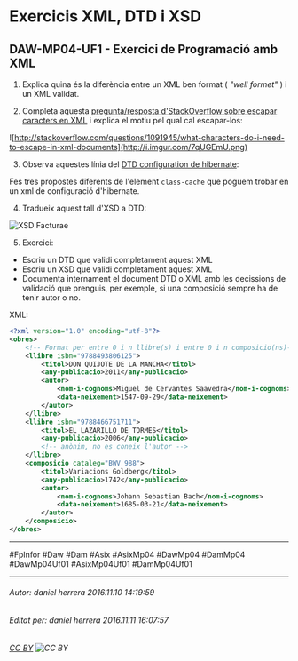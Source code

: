 # Exercicis XML, DTD i XSD
## DAW-MP04-UF1 - Exercici de Programació amb XML
1) Explica quina és la diferència entre un XML ben format ( *"well formet"* ) i un XML validat.

2) Completa aquesta [pregunta/resposta d'StackOverflow sobre escapar caracters en XML](http://stackoverflow.com/questions/1091945/what-characters-do-i-need-to-escape-in-xml-documents) i explica el motiu pel qual cal escapar-los:

![http://stackoverflow.com/questions/1091945/what-characters-do-i-need-to-escape-in-xml-documents](http://i.imgur.com/7qUGEmU.png)


3) Observa aquestes línia del [DTD configuration de hibernate](http://hibernate.org/dtd/):

    <!ELEMENT class-cache EMPTY>
    <!ATTLIST class-cache class CDATA #REQUIRED>
    <!ATTLIST class-cache region CDATA #IMPLIED>
    <!ATTLIST class-cache usage (read-only|read-write|nonstrict-read-write|transactional) #REQUIRED>
    <!ATTLIST class-cache include (all|non-lazy) "all">

Fes tres propostes diferents de l'element `class-cache` que poguem trobar en un xml de configuració d'hibernate. 

4) Tradueix aquest tall d'XSD a DTD:

![XSD Facturae](http://i.imgur.com/IzkdlzP.png)
 
5) Exercici:

* Escriu un DTD que validi completament aquest XML
* Escriu un XSD que validi completament aquest XML
* Documenta internament el document DTD o XML amb les decissions de validació que prenguis, per exemple, si una composició sempre ha de tenir autor o no.


XML:

```xml
<?xml version="1.0" encoding="utf-8"?>
<obres>
	<!-- Format per entre 0 i n llibre(s) i entre 0 i n composicio(ns)-->
	<llibre isbn="9788493806125">
		<titol>DON QUIJOTE DE LA MANCHA</titol>
		<any-publicacio>2011</any-publicacio>
		<autor>
			<nom-i-cognoms>Miguel de Cervantes Saavedra</nom-i-cognoms>
			<data-neixement>1547-09-29</data-neixement>
		</autor>
	</llibre>
	<llibre isbn="9788466751711">
		<titol>EL LAZARILLO DE TORMES</titol>
		<any-publicacio>2006</any-publicacio>
		<!-- anònim, no es coneix l'autor -->
	</llibre>
	<composicio cataleg="BWV 988">
		<titol>Variacions Goldberg</titol>
		<any-publicacio>1742</any-publicacio>
		<autor>
			<nom-i-cognoms>Johann Sebastian Bach</nom-i-cognoms>
			<data-neixement>1685-03-21</data-neixement>
		</autor>
	</composicio>
</obres>
```

---

#FpInfor #Daw #Dam #Asix #AsixMp04 #DawMp04 #DamMp04 #DawMp04Uf01 #AsixMp04Uf01 #DamMp04Uf01

---

###### Autor: daniel herrera 2016.11.10 14:19:59
###### Editat per: daniel herrera 2016.11.11 16:07:57
###### [CC BY](https://creativecommons.org/licenses/by/4.0/) ![CC BY](https://licensebuttons.net/l/by/3.0/80x15.png)
